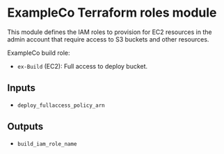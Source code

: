 # ExampleCo Terraform roles module

This module defines the IAM roles to provision for EC2 resources in the admin account that require access to S3 buckets and other resources.

ExampleCo build role:
* `ex-Build` (EC2): Full access to deploy bucket.

## Inputs

* `deploy_fullaccess_policy_arn`

## Outputs

* `build_iam_role_name`

